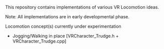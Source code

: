 This repository contains implementations of various VR Locomotion ideas. 

Note: All implementations are in early developmental phase. 

Locomotion concept(s) currently under experimentation 
  - Jogging/Walking in place [VRCharacter_Trudge.h + VRCharacter_Trudge.cpp]
